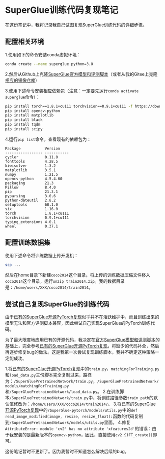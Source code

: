 # SuperGlue训练代码复现笔记

在这份笔记中，我将记录我自己试图复现SuperGlue训练代码的详细步骤。

## 配置相关环境
1.使用如下的命令安装conda虚拟环境：
``` bash
conda create --name superglue python=3.8
```

2.然后从Github上克隆[SuperGlue官方模型和评测脚本](https://github.com/magicleap/SuperGluePretrainedNetwork)（或者从我的Gitee上克隆[相应的镜像仓库](https://gitee.com/Jazihars/SuperGluePretrainedNetwork)）

3.使用下述命令安装相应依赖包（注意：一定要先运行`conda activate superglue`命令）：
``` bash
pip install torch==1.8.1+cu111 torchvision==0.9.1+cu111 -f https://download.pytorch.org/whl/torch_stable.html
pip install opencv-python
pip install matplotlib
pip install black
pip install tqdm
pip install scipy
```

4.运行`pip list`命令，查看现有的依赖包为：
```
Package           Version
----------------- -----------
cycler            0.11.0
fonttools         4.28.5
kiwisolver        1.3.2
matplotlib        3.5.1
numpy             1.21.5
opencv-python     4.5.4.60
packaging         21.3
Pillow            8.4.0
pip               21.3.1
pyparsing         3.0.6
python-dateutil   2.8.2
setuptools        60.1.0
six               1.16.0
torch             1.8.1+cu111
torchvision       0.9.1+cu111
typing_extensions 4.0.1
wheel             0.37.1
```

## 配置训练数据集
使用下述命令将训练数据上传开发机：
``` bash
scp ...
```
然后在home目录下新建`coco2014`这个目录，将上传的训练数据压缩文件移入`coco2014`这个目录，运行`unzip train2014.zip`。我的数据目录是：`/home/users/XXX/coco2014/train2014`。

## 尝试自己复现SuperGlue的训练代码
由于[已有的SuperGlue开源PyTorch复现](https://github.com/HeatherJiaZG/SuperGlue-pytorch)似乎并不在活跃维护中，而且训练出来的模型无法和官方评测脚本兼容，因此尝试自己实现SuperGlue的PyTorch训练代码。

为了最大限度地应用已有的开源代码，我决定在[官方SuperGlue模型和评测脚本](https://github.com/magicleap/SuperGluePretrainedNetwork)的基础上，完全参考[已有的SuperGlue开源PyTorch复现](https://github.com/HeatherJiaZG/SuperGlue-pytorch)，将缺少的代码补全，然后再逐步修复bug的做法。这是我第一次尝试复现训练脚本，我并不确定这种策略一定能成功。

1.将[已有的SuperGlue开源PyTorch复现](https://github.com/HeatherJiaZG/SuperGlue-pytorch)中的`train.py`，`matchingForTraining.py`和`load_data.py`三份脚本完全复制过来，路径为：`/SuperGluePretrainedNetwork/train.py`，`/SuperGluePretrainedNetwork/models/matchingForTraining.py`和`/SuperGluePretrainedNetwork/load_data.py`。
2.在训练脚本`/SuperGluePretrainedNetwork/train.py`中，将训练路径参数`train_path`的默认值修改为：`/home/users/XXX/coco2014/train2014/`。
3.将[已有的SuperGlue开源PyTorch复现](https://github.com/HeatherJiaZG/SuperGlue-pytorch)中的`/SuperGlue-pytorch/models/utils.py`中的`def read_image_modified(image, resize, resize_float):`函数的代码复制到`/SuperGluePretrainedNetwork/models/utils.py`里面。
4.修复`AttributeError: module 'cv2' has no attribute 'xfeatures2d'`的错误：由于我安装的是最新版本的`opencv-python`，因此，直接使用`cv2.SIFT_create()`即可。

这份笔记暂时不更新了。因为我暂时不知道怎么解决后续的bug。